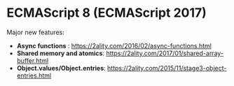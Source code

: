 # ECMAScript 8 (ECMAScript 2017)

Major new features:
- __Async functions__ :
  https://2ality.com/2016/02/async-functions.html
- __Shared memory and atomics__:
  https://2ality.com/2017/01/shared-array-buffer.html
- __Object.values/Object.entries__:
  https://2ality.com/2015/11/stage3-object-entries.html

